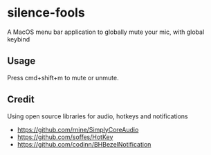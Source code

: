 # silence-fools
A MacOS menu bar application to globally mute your mic, with global keybind

## Usage
Press cmd+shift+m to mute or unmute.

## Credit
Using open source libraries for audio, hotkeys and notifications
* https://github.com/rnine/SimplyCoreAudio 
* https://github.com/soffes/HotKey
* https://github.com/codinn/BHBezelNotification 
